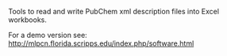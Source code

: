 Tools to read and write PubChem xml description files into Excel workbooks.

For a demo version see: http://mlpcn.florida.scripps.edu/index.php/software.html